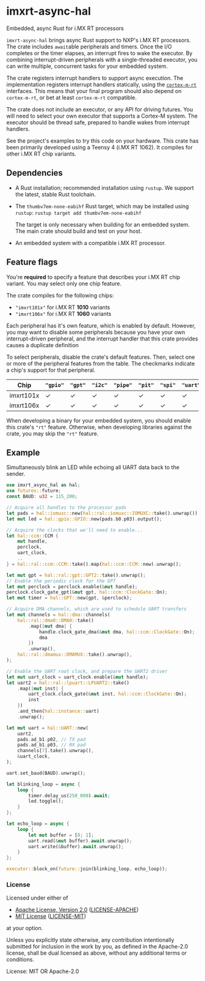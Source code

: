 # imxrt-async-hal

Embedded, async Rust for i.MX RT processors

`imxrt-async-hal` brings async Rust support to NXP's i.MX RT processors.
The crate includes `await`able peripherals and timers. Once the I/O completes
or the timer elapses, an interrupt fires to wake the executor. By combining
interrupt-driven peripherals with a single-threaded executor, you can write
multiple, concurrent tasks for your embedded system.

The crate registers interrupt handlers to support async execution. The implementation
registers interrupt handlers statically, using the [`cortex-m-rt`] interfaces. This
means that your final program should also depend on `cortex-m-rt`, or bet at least
`cortex-m-rt` compatible.

[`cortex-m-rt`]: https://crates.io/crates/cortex-m-rt

The crate does not include an executor, or any API for driving futures. You will
need to select your own executor that supports a Cortex-M system.
The executor should be thread safe, prepared to handle wakes from interrupt handlers.

See the project's examples to try this code on your hardware. This crate has been
primarily developed using a Teensy 4 (i.MX RT 1062). It compiles for other
i.MX RT chip variants.

## Dependencies

- A Rust installation; recommended installation using `rustup`. We support the
  latest, stable Rust toolchain.

- The `thumbv7em-none-eabihf` Rust target, which may be installed using
  `rustup`: `rustup target add thumbv7em-none-eabihf`

  The target is only necessary when building for an embedded system. The
  main crate should build and test on your host.

- An embedded system with a compatible i.MX RT processor.

## Feature flags

You're **required** to specify a feature that describes your i.MX RT chip variant.
You may select only one chip feature.

The crate compiles for the following chips:

- `"imxrt101x"` for i.MX RT **1010** variants
- `"imxrt106x"` for i.MX RT **1060** variants

Each peripheral has it's own feature, which is enabled by default. However, you may
want to disable some peripherals because you have your own interrupt-driven peripheral,
and the interrupt handler that this crate provides causes a duplicate definition

To select peripherals, disable the crate's default features. Then, select one or more of
the peripheral features from the table. The checkmarks indicate a chip's support for
that peripheral.

| **Chip**  | `"gpio"` | `"gpt"` | `"i2c"` | `"pipe"` | `"pit"` | `"spi"` | `"uart"` |
| --------- | -------- | ------- | ------- | -------- | ------- | ------- | -------- |
| imxrt101x |    ✓     |    ✓    |    ✓    |    ✓     |    ✓    |    ✓    |     ✓    |
| imxrt106x |    ✓     |    ✓    |    ✓    |    ✓     |    ✓    |    ✓    |     ✓    |

When developing a binary for your embedded system, you should enable this crate's `"rt"`
feature. Otherwise, when developing libraries against the crate, you may skip the
`"rt"` feature.

## Example

Simultaneously blink an LED while echoing all UART data back to the sender.

```rust
use imxrt_async_hal as hal;
use futures::future;
const BAUD: u32 = 115_200;

// Acquire all handles to the processor pads
let pads = hal::iomuxc::new(hal::ral::iomuxc::IOMUXC::take().unwrap());
let mut led = hal::gpio::GPIO::new(pads.b0.p03).output();

// Acquire the clocks that we'll need to enable...
let hal::ccm::CCM {
    mut handle,
    perclock,
    uart_clock,
    ..
} = hal::ral::ccm::CCM::take().map(hal::ccm::CCM::new).unwrap();

let mut gpt = hal::ral::gpt::GPT2::take().unwrap();
// Enable the periodic clock for the GPT
let mut perclock = perclock.enable(&mut handle);
perclock.clock_gate_gpt(&mut gpt, hal::ccm::ClockGate::On);
let mut timer = hal::GPT::new(gpt, &perclock);

// Acquire DMA channels, which are used to schedule UART transfers
let mut channels = hal::dma::channels(
    hal::ral::dma0::DMA0::take()
        .map(|mut dma| {
            handle.clock_gate_dma(&mut dma, hal::ccm::ClockGate::On);
            dma
        })
        .unwrap(),
    hal::ral::dmamux::DMAMUX::take().unwrap(),
);

// Enable the UART root clock, and prepare the UART2 driver
let mut uart_clock = uart_clock.enable(&mut handle);
let uart2 = hal::ral::lpuart::LPUART2::take()
    .map(|mut inst| {
        uart_clock.clock_gate(&mut inst, hal::ccm::ClockGate::On);
        inst
    })
    .and_then(hal::instance::uart)
    .unwrap();

let mut uart = hal::UART::new(
    uart2,
    pads.ad_b1.p02, // TX pad
    pads.ad_b1.p03, // RX pad
    channels[7].take().unwrap(),
    &uart_clock,
);

uart.set_baud(BAUD).unwrap();

let blinking_loop = async {
    loop {
        timer.delay_us(250_000).await;
        led.toggle();
    }
};

let echo_loop = async {
    loop {
        let mut buffer = [0; 1];
        uart.read(&mut buffer).await.unwrap();
        uart.write(&buffer).await.unwrap();
    }
};

executor::block_on(future::join(blinking_loop, echo_loop));
```

### License

Licensed under either of

- [Apache License, Version 2.0](http://www.apache.org/licenses/LICENSE-2.0) ([LICENSE-APACHE](./LICENSE-APACHE))
- [MIT License](http://opensource.org/licenses/MIT) ([LICENSE-MIT](./LICENSE-MIT))

at your option.

Unless you explicitly state otherwise, any contribution intentionally submitted
for inclusion in the work by you, as defined in the Apache-2.0 license, shall be
dual licensed as above, without any additional terms or conditions.

License: MIT OR Apache-2.0
